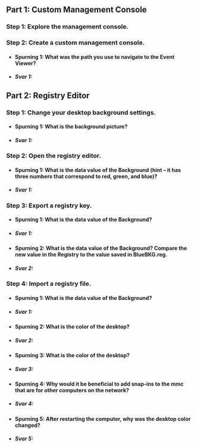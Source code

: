 ## Part 1: Custom Management Console  
### Step 1: Explore the management console.  
### Step 2: Create a custom management console.  
* #### Spurning 1: What was the path you use to navigate to the Event Viewer?  
* ##### Svar 1:  
## Part 2: Registry Editor  
### Step 1: Change your desktop background settings.  
* #### Spurning 1: What is the background picture?  
* ##### Svar 1:  
### Step 2: Open the registry editor.  
* #### Spurning 1: What is the data value of the Background (hint – it has three numbers that correspond to red, green, and blue)?  
* ##### Svar 1:  
### Step 3: Export a registry key.  
* #### Spurning 1: What is the data value of the Background?  
* ##### Svar 1:  
* #### Spurning 2: What is the data value of the Background? Compare the new value in the Registry to the value saved in BlueBKG.reg.  
* ##### Svar 2:  
### Step 4: Import a registry file.  
* #### Spurning 1: What is the data value of the Background?  
* ##### Svar 1:  
* #### Spurning 2: What is the color of the desktop?  
* ##### Svar 2:  
* #### Spurning 3: What is the color of the desktop?  
* ##### Svar 3:  
* #### Spurning 4: Why would it be beneficial to add snap-ins to the mmc that are for other computers on the network?  
* ##### Svar 4:  
* #### Spurning 5: After restarting the computer, why was the desktop color changed?  
* ##### Svar 5:

